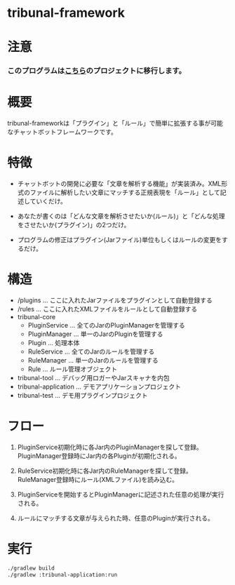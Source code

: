 # tribunal-framework

# 注意
### このプログラムは[こちら](https://github.com/TribunalProject)のプロジェクトに移行します。

# 概要
tribunal-frameworkは「プラグイン」と「ルール」で簡単に拡張する事が可能なチャットボットフレームワークです。

# 特徴
- チャットボットの開発に必要な「文章を解析する機能」が実装済み。XML形式のファイルに解析したい文章にマッチする正規表現を「ルール」として記述していくだけ。

- あなたが書くのは「どんな文章を解析させたいか(ルール)」と「どんな処理をさせたいか(プラグイン)」の2つだけ。

- プログラムの修正はプラグイン(Jarファイル)単位もしくはルールの変更をするだけ。

# 構造
  - /plugins ... ここに入れたJarファイルをプラグインとして自動登録する
  - /rules ... ここに入れたXMLファイルをルールとして自動登録する
  - tribunal-core
    - PluginService ... 全てのJarのPluginManagerを管理する
    - PluginManager ... 単一のJarのPluginを管理する
    - Plugin ... 処理本体
    - RuleService ... 全てのJarのルールを管理する
    - RuleManager ... 単一のJarのルールを管理する
    - Rule ... ルール管理オブジェクト
  - tribunal-tool ... デバッグ用ロガーやJarスキャナを内包
  - tribunal-application ... デモアプリケーションプロジェクト
  - tribunal-test ... デモ用プラグインプロジェクト

# フロー
1. PluginService初期化時に各Jar内のPluginManagerを探して登録。  
PluginManager登録時にJar内の各Pluginが初期化される。  

2. RuleService初期化時に各Jar内のRuleManagerを探して登録。  
RuleManager登録時にルール(XMLファイル)を読み込む。  

3. PluginServiceを開始するとPluginManagerに記述された任意の処理が実行される。  

4. ルールにマッチする文章が与えられた時、任意のPluginが実行される。

# 実行
```bash
./gradlew build
./gradlew :tribunal-application:run
```
